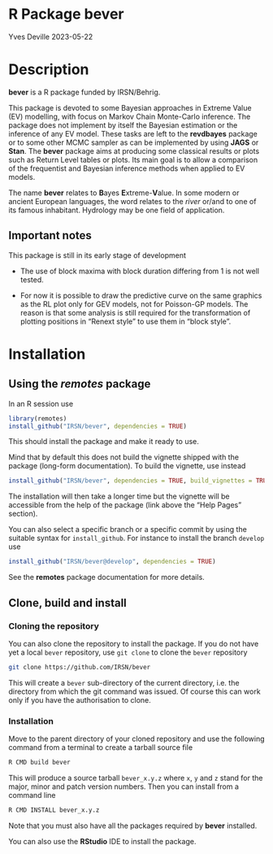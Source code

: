R Package bever
================
Yves Deville
2023-05-22

# Description

**bever** is a R package funded by IRSN/Behrig.

This package is devoted to some Bayesian approaches in Extreme Value
(EV) modelling, with focus on Markov Chain Monte-Carlo inference. The
package does not implement by itself the Bayesian estimation or the
inference of any EV model. These tasks are left to the **revdbayes**
package or to some other MCMC sampler as can be implemented by using
**JAGS** or **Stan**. The **bever** package aims at producing some
classical results or plots such as Return Level tables or plots. Its
main goal is to allow a comparison of the frequentist and Bayesian
inference methods when applied to EV models.

The name **bever** relates to **B**ayes **E**xtreme-**V**alue. In some
modern or ancient European languages, the word relates to the *river*
or/and to one of its famous inhabitant. Hydrology may be one field of
application.

## Important notes

This package is still in its early stage of development

- The use of block maxima with block duration differing from 1 is not
  well tested.

- For now it is possible to draw the predictive curve on the same
  graphics as the RL plot only for GEV models, not for Poisson-GP
  models. The reason is that some analysis is still required for the
  transformation of plotting positions in “Renext style” to use them in
  “block style”.

# Installation

## Using the *remotes* package

In an R session use

``` r
library(remotes)
install_github("IRSN/bever", dependencies = TRUE)
```

This should install the package and make it ready to use.

Mind that by default this does not build the vignette shipped with the
package (long-form documentation). To build the vignette, use instead

``` r
install_github("IRSN/bever", dependencies = TRUE, build_vignettes = TRUE)
```

The installation will then take a longer time but the vignette will be
accessible from the help of the package (link above the “Help Pages”
section).

You can also select a specific branch or a specific commit by using the
suitable syntax for `install_github`. For instance to install the branch
`develop` use

``` r
install_github("IRSN/bever@develop", dependencies = TRUE)
```

See the **remotes** package documentation for more details.

## Clone, build and install

### Cloning the repository

You can also clone the repository to install the package. If you do not
have yet a local `bever` repository, use `git clone` to clone the
`bever` repository

``` bash
git clone https://github.com/IRSN/bever
```

This will create a `bever` sub-directory of the current directory,
i.e. the directory from which the git command was issued. Of course this
can work only if you have the authorisation to clone.

### Installation

Move to the parent directory of your cloned repository and use the
following command from a terminal to create a tarball source file

``` bash
R CMD build bever
```

This will produce a source tarball `bever_x.y.z` where `x`, `y` and `z`
stand for the major, minor and patch version numbers. Then you can
install from a command line

``` bash
R CMD INSTALL bever_x.y.z
```

Note that you must also have all the packages required by **bever**
installed.

You can also use the **RStudio** IDE to install the package.
